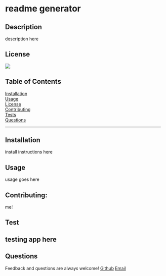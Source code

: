 
# readme generator

## Description
description here

## License
<a href='https://opensource.org/licenses/MIT'>
<img src='https://img.shields.io/badge/License-MIT-blue.svg' />
</a>

## Table of Contents

[Installation](#installation)<br>
[Usage](#usage)<br>
[License](#license)<br>
[Contributing](#contributing)<br>
[Tests](#tests)<br>
[Questions](#questions)<br>

----
## Installation
install instructions here

## Usage
usage goes here

## Contributing:
me!

## Test
testing app here
----
## Questions
Feedback and questions are always welcome!
[Github](https://github.com/cannonel)
[Email](mailto:cannone.rva@gmail.com)
